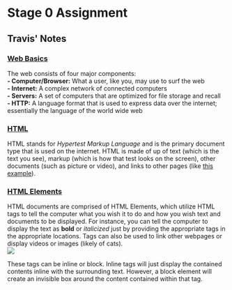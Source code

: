 <head><Title>Intro to Programming Nanodegree</Title></head>


<h1>Stage 0 Assignment</h1>
<h2>Travis' Notes</h2>

<p><u><h3>Web Basics</h3></u>
The web consists of four major components:<br>
<b>- Computer/Browser:</b> What a user, like you, may use to surf the web<br>
<b>- Internet:</b> A complex network of connected computers <br>
<b>- Servers:</b> A set of computers that are optimized for file storage and recall <br>
<b>- HTTP:</b> A language format that is used to express data over the internet; essentially the language of the world wide web<br></p>

<p><u><h3>HTML</h3></u>
HTML stands for <em>Hypertest Markup Language</em> and is the primary document type that is used on the internet. 
HTML is made of up of text (which is the text you see),
markup (which is how that test looks on the screen), other documents (such as picture or video),
and links to other pages (like <a href="www.udacity.com">this example</a>).</p>

<p><u><h3>HTML Elements</h3></u>
HTML documents are comprised of HTML Elements, which utilize HTML tags to 
tell the computer what you wish it to do and how you wish text and documents 
to be displayed.  For instance, you can tell the computer to display the text as <b>bold</b>
or <em>italicized</em> just by providing the appropriate tags in the appropriate locations.  Tags can also be used to link other webpages 
or display videos or images (likely of cats).<br>
<img src="https://pbs.twimg.com/profile_images/424484505915621376/EOwsjaMZ_normal.png"></p>
<p>These tags can be inline or block.  Inline tags will just display the contained contents inline with the surrounding text. 
However, a block element will create an invisible box around the content contained within that tag.</p>